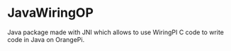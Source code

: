 # JavaWiringOP
Java package made with JNI which allows to use WiringPI C code to write code in Java on OrangePi.
